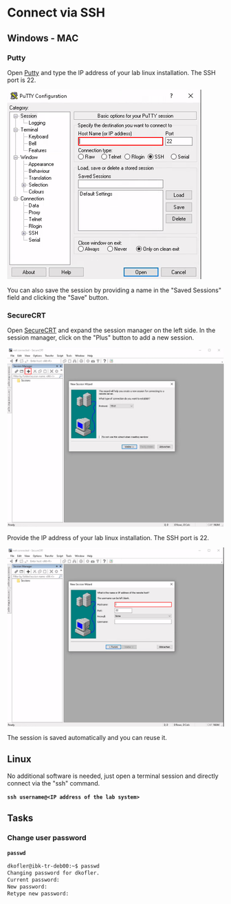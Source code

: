 # Connect via SSH
## Windows - MAC
### Putty
Open [Putty](http://putty.org) and type the IP address of your lab linux installation. The SSH port is 22.

![Putty](img/00-putty01.png)

You can also save the session by providing a name in the "Saved Sessions" field and clicking the "Save" button.

### SecureCRT
Open [SecureCRT](https://www.vandyke.com/cgi-bin/releases.php?product=securecrt) and expand the session manager on the left side. In the session manager, click on the "Plus" button to add a new session.

![SecureCRT01](img/00-securecrt01.png)

Provide the IP address of your lab linux installation. The SSH port is 22.

![SecureCRT02](img/00-securecrt02.png)

The session is saved automatically and you can reuse it.

## Linux
No additional software is needed, just open a terminal session and directly connect via the "ssh" command.

**`ssh username@<IP address of the lab system>`**

## Tasks
### Change user password
**`passwd`**
```
dkofler@ibk-tr-deb00:~$ passwd
Changing password for dkofler.
Current password:
New password:
Retype new password:
```